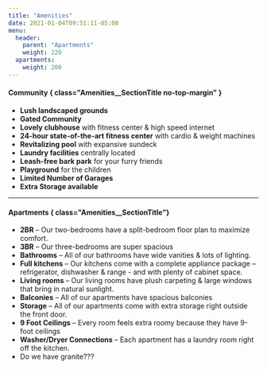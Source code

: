 ```yaml
---
title: "Amenities"
date: 2021-01-04T09:51:11-05:00
menu:
  header:
    parent: "Apartments"
    weight: 220
  apartments:
    weight: 200
---
```


#### Community { class="Amenities__SectionTitle no-top-margin" }
- **Lush landscaped grounds**
- **Gated Community**
- **Lovely clubhouse** with fitness center & high speed internet
- **24-hour state-of-the-art fitness center** with cardio & weight machines
- **Revitalizing pool** with expansive sundeck
- **Laundry facilities** centrally located
- **Leash-free bark park** for your furry friends
- **Playground** for the children
- **Limited Number of Garages**
- **Extra Storage available**

***

#### Apartments { class="Amenities__SectionTitle"}
- **2BR** – Our two-bedrooms have a split-bedroom floor plan to maximize comfort.
- **3BR** – Our three-bedrooms are super spacious
- **Bathrooms** – All of our bathrooms have wide vanities & lots of lighting.
- **Full kitchens** – Our kitchens come with a complete appliance package –refrigerator,
dishwasher & range - and with plenty of cabinet space.
- **Living rooms** – Our living rooms have plush carpeting & large windows that bring in
natural sunlight.
- **Balconies** – All of our apartments have spacious balconies
- **Storage** – All of our apartments come with extra storage right outside the front door.
- **9 Foot Ceilings** – Every room feels extra roomy because they have 9-foot ceilings
- **Washer/Dryer Connections** – Each apartment has a laundry room right off the kitchen.
- Do we have granite???
